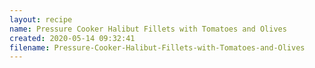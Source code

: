 ```yaml
---
layout: recipe
name: Pressure Cooker Halibut Fillets with Tomatoes and Olives
created: 2020-05-14 09:32:41
filename: Pressure-Cooker-Halibut-Fillets-with-Tomatoes-and-Olives
---
```

